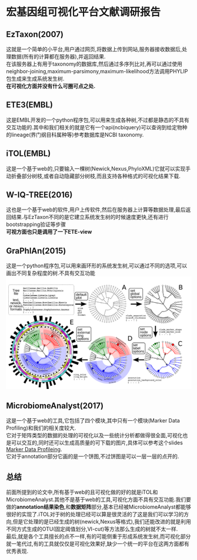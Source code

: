 # 宏基因组可视化平台文献调研报告

## EzTaxon(2007)
 这就是一个简单的小平台,用户通过网页,将数据上传到网站,服务器接收数据后,处理数据(所有的计算都在服务器),并返回结果.  
 在该服务器上有用于taxonomy的数据库,然后通过多序列比对,再可以通过使用 neighbor-joining,maximum-parsimony,maximum-likelihood方法调用PHYLIP包生成来生成系统发生树.  
 **在可视化方面并没有什么可圈可点之处.**

## ETE3(EMBL)
这是EMBL开发的一个python程序包,可以用来生成各种树,不过都是静态的不具有交互功能的.其中和我们相关的就是它有一个api(ncbiquery)可以查询到给定物种的lineage(界门纲目科属种等)参考数据库是NCBI taxonomy.
## iTOL(EMBL)
这是一个基于web的,只要输入一棵树(Newick,Nexus,PhyloXML)它就可以实现手动折叠部分树枝,或者自动隐藏部分树枝,而且支持各种格式的可视化结果下载.
## W-IQ-TREE(2016)
这也是一个基于web的软件,用户上传软件,然后在服务器上计算等数据处理,最后返回结果.与EzTaxon不同的是它建立系统发生树的时候速度更快,还有进行bootstrapping验证等步骤  
**可视方面也只是调用了一下ETE-view**

## GraPhlAn(2015)
这是一个python程序包,可以用来画环形的系统发生树,可以通过不同的选项,可以画出不同复杂程度的树.不具有交互功能
![phylo](phylotree.png)
## MicrobiomeAnalyst(2017)
这是一个基于web的工具,它包括了四个模块,其中只有一个模块(Marker Data Profiling)和我们的相关度较大.  
它对于矩阵类型的数据的处理的可视化以及一些统计分析都做得很全面,可视化也是可以交互的,同时还可以生成高质量的可下载的图片,具体可以参考这个slides [Marker Data Profileing](MDP.pdf).  
它对于annotation部分它画的是一个饼图,不过饼图是可以一层一层的点开的.

## 总结
 前面所提到的论文中,所有基于web的且可视化做的好的就是iTOL和 MicrobiomeAnalyst.其他不是基于web的工具,可视化方面不具有交互功能.我们要做的**annotation结果染色**,和**数据矩阵**部分,基本已经被MicrobiomeAnalyst都能够很好的实现了.iTOL对于树的处理已经可以算是很灵活的了这是我们可以学习的方向,但是它处理的是已经生成的树(newick,Nexus等格式),我们还能改进的就是利用不同方式生成的OTU(固定阈值划分,VI-cut)等方法那么生成的树就不太一样.  
 最后,就是各个工具擅长的点不一样,有的可能侧重于形成系统发生树,而可视化部分就一笔代过,有的工具就仅仅是可视化效果好,缺少一个统一的平台在这两方面都有优秀表现.